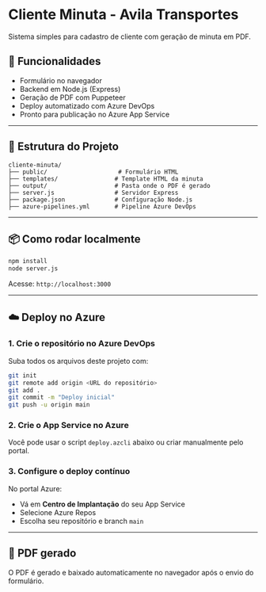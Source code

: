 
# Cliente Minuta - Avila Transportes

Sistema simples para cadastro de cliente com geração de minuta em PDF.

## 🚀 Funcionalidades

- Formulário no navegador
- Backend em Node.js (Express)
- Geração de PDF com Puppeteer
- Deploy automatizado com Azure DevOps
- Pronto para publicação no Azure App Service

---

## 📁 Estrutura do Projeto

```
cliente-minuta/
├── public/                    # Formulário HTML
├── templates/                # Template HTML da minuta
├── output/                   # Pasta onde o PDF é gerado
├── server.js                 # Servidor Express
├── package.json              # Configuração Node.js
├── azure-pipelines.yml       # Pipeline Azure DevOps
```

---

## 📦 Como rodar localmente

```bash
npm install
node server.js
```

Acesse: `http://localhost:3000`

---

## ☁️ Deploy no Azure

### 1. Crie o repositório no Azure DevOps
Suba todos os arquivos deste projeto com:
```bash
git init
git remote add origin <URL do repositório>
git add .
git commit -m "Deploy inicial"
git push -u origin main
```

### 2. Crie o App Service no Azure
Você pode usar o script `deploy.azcli` abaixo ou criar manualmente pelo portal.

### 3. Configure o deploy contínuo
No portal Azure:
- Vá em **Centro de Implantação** do seu App Service
- Selecione Azure Repos
- Escolha seu repositório e branch `main`

---

## 📄 PDF gerado

O PDF é gerado e baixado automaticamente no navegador após o envio do formulário.
